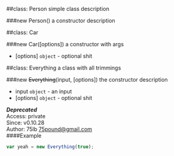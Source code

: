 
##class: Person
simple class description

###new Person()
a constructor description


##class: Car

###new Car([options])
a constructor with args


 - [options] `object` - optional shit


##class: Everything
a class with all trimmings

###new ~~Everything~~(input, [options])
the constructor description


 - input `object` - an input
 - [options] `object` - optional shit

***Deprecated***  
Access: private  
Since: v0.10.28  
Author: 75lb <75pound@gmail.com>  
####Example
```js
var yeah = new Everything(true);
```
